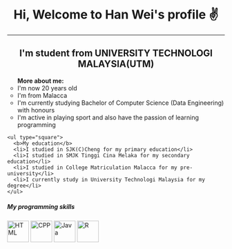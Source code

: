 <!DOCTYPE html>
<html lang="en">
<head>
  <meta charset="UTF-8">
  <meta http-equiv="X-UA-Compatible" content="IE=edge">
  <meta name="viewport" content="width=device-width, initial-scale=1.0">
  <title>My Profile</title>
</head>
<body>
  <h1 align="center">Hi, Welcome to Han Wei's profile &#9996</h1>
  <hr text-size="2px">

  <h2 align="center">I'm student from UNIVERSITY TECHNOLOGI MALAYSIA(UTM)</h2>

  <p>
    <ul type="circle">
      <b>More about me:</b>
      <li>I'm now 20 years old</li>
      <li>I'm from Malacca</li>
      <li>I'm currently studying Bachelor of Computer Science (Data Engineering) with honours</li>
      <li>I'm active in playing sport and also have the passion of learning programming</li>
    </ul>

    <ul type="square">
      <b>My education</b>
      <li>I studied in SJK(C)Cheng for my primary education</li>
      <li>I studied in SMJK Tinggi Cina Melaka for my secondary education</li>
      <li>I studied in College Matriculation Malacca for my pre-university</li>
      <li>I currently study in University Technologi Malaysia for my degree</li>
    </ul>
  </p>

  <h5>My programming skills</h5>
  <p align="left">
    <img src="https://encrypted-tbn0.gstatic.com/images?q=tbn:ANd9GcQpngGRjYX1ca7qAADU3K6eGLj7ShQE3L2otdzfryl_Y9Ht2QRoQKYQbsXd36XIxMbYOw0&usqp=CAU" height="50px" width="50px" align="center" alt="HTML">
    <img src="https://upload.wikimedia.org/wikipedia/commons/thumb/1/18/ISO_C%2B%2B_Logo.svg/800px-ISO_C%2B%2B_Logo.svg.png" height="50px" width="50px" align="center" alt="CPP">
    <img src="https://upload.wikimedia.org/wikipedia/en/thumb/3/30/Java_programming_language_logo.svg/1200px-Java_programming_language_logo.svg.png" height="50px" width="50px" align="center" alt="Java">
    <img src="https://upload.wikimedia.org/wikipedia/commons/thumb/1/1b/R_logo.svg/1200px-R_logo.svg.png" height="50px" width="50px" align="center" alt="R">
  </p>
</body>
</html>
